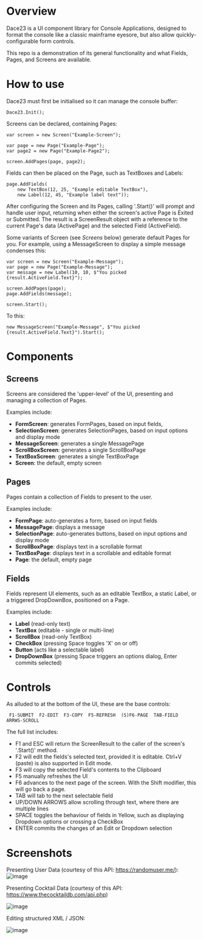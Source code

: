 # Overview

Dace23 is a UI component library for Console Applications, designed to format the console like a classic mainframe eyesore, but also allow quickly-configurable form controls.

This repo is a demonstration of its general functionality and what Fields, Pages, and Screens are available.

# How to use

Dace23 must first be initialised so it can manage the console buffer:

```
Dace23.Init();
```

Screens can be declared, containing Pages:

```
var screen = new Screen("Example-Screen");

var page = new Page("Example-Page");
var page2 = new Page("Example-Page2");

screen.AddPages(page, page2);
```

Fields can then be placed on the Page, such as TextBoxes and Labels:

```
page.AddFields(
    new TextBox(12, 25, "Example editable TextBox"),
    new Label(12, 45, "Example label text"));
```

After configuring the Screen and its Pages, calling '.Start()' will prompt and handle user input, returning when either the screen's active Page is Exited or Submitted. The result is a ScreenResult object with a reference to the current Page's data (ActivePage) and the selected Field (ActiveField).

Some variants of Screen (see _Screens_ below) generate default Pages for you. For example, using a MessageScreen to display a simple message condenses this:

```
var screen = new Screen("Example-Message");
var page = new Page("Example-Message");
var message = new Label(10, 10, $"You picked {result.ActiveField.Text}");

screen.AddPages(page);
page.AddFields(message);

screen.Start();
```

To this:

```
new MessageScreen("Example-Message", $"You picked {result.ActiveField.Text}").Start();
```

# Components

## Screens

Screens are considered the 'upper-level' of the UI, presenting and managing a collection of Pages.

Examples include:

  - **FormScreen**: generates FormPages, based on input fields,
  - **SelectionScreen**: generates SelectionPages, based on input options and display mode
  - **MessageScreen**: generates a single MessagePage
  - **ScrollBoxScreen**: generates a single ScrollBoxPage
  - **TextBoxScreen**: generates a single TextBoxPage
  - **Screen**: the default, empty screen

## Pages

Pages contain a collection of Fields to present to the user.

Examples include:

  - **FormPage**: auto-generates a form, based on input fields
  - **MessagePage**: displays a message
  - **SelectionPage**: auto-generates buttons, based on input options and display mode
  - **ScrollBoxPage**: displays text in a scrollable format
  - **TextBoxPage**: displays text in a scrollable and editable format
  - **Page**: the default, empty page

## Fields

Fields represent UI elements, such as an editable TextBox, a static Label, or a triggered DropDownBox, positioned on a Page.

Examples include:

  - **Label** (read-only text)
  - **TextBox** (editable - single or multi-line)
  - **ScrollBox** (read-only TextBox)
  - **CheckBox** (pressing Space toggles 'X' on or off)
  - **Button** (acts like a selectable label)
  - **DropDownBox** (pressing Space triggers an options dialog, Enter commits selected)

# Controls

As alluded to at the bottom of the UI, these are the base controls:

```
 F1-SUBMIT  F2-EDIT  F3-COPY  F5-REFRESH  (S)F6-PAGE  TAB-FIELD  ARRWS-SCROLL
```

The full list includes:

  - F1 and ESC will return the ScreenResult to the caller of the screen's '.Start()' method.
  - F2 will edit the fields's selected text, provided it is editable. Ctrl+V (paste) is also supported in Edit mode.
  - F3 will copy the selected Field's contents to the Clipboard
  - F5 manually refreshes the UI
  - F6 advances to the next page of the screen. With the Shift modifier, this will go back a page.
  - TAB will tab to the next selectable field
  - UP/DOWN ARROWS allow scrolling through text, where there are multiple lines
  - SPACE toggles the behaviour of fields in Yellow, such as displaying Dropdown options or crossing a CheckBox
  - ENTER commits the changes of an Edit or Dropdown selection

# Screenshots

Presenting User Data (courtesy of this API: https://randomuser.me/):
![image](https://user-images.githubusercontent.com/70886027/143666679-6cf1f456-a20d-440d-94d8-50900ebb0f68.png)

Presenting Cocktail Data (courtesy of this API: https://www.thecocktaildb.com/api.php)

![image](https://user-images.githubusercontent.com/70886027/143666722-a9c84777-402a-48be-8d74-fb150d80f0c5.png)

Editing structured XML / JSON:

![image](https://user-images.githubusercontent.com/70886027/143666769-ec9a89cc-817f-4d5a-add7-dd10c4e97c1a.png)




